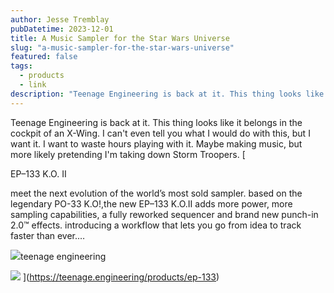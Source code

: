 ```yaml
---
author: Jesse Tremblay
pubDatetime: 2023-12-01
title: A Music Sampler for the Star Wars Universe
slug: "a-music-sampler-for-the-star-wars-universe"
featured: false
tags:
  - products
  - link
description: "Teenage Engineering is back at it. This thing looks like it belongs in the cockpit of an X-Wing. I can't even tell you what I would do with this, but I want it. I want to waste hours playing with it. Maybe making music, but more likely pretending I'm taking down Storm Troopers."
---
```


Teenage Engineering is back at it. This thing looks like it belongs in the cockpit of an X-Wing. I can't even tell you what I would do with this, but I want it. I want to waste hours playing with it. Maybe making music, but more likely pretending I'm taking down Storm Troopers.
[

EP–133 K.O. II

meet the next evolution of the world’s most sold sampler. based on the legendary PO-33 K.O!,the new EP–133 K.O.II adds more power, more sampling capabilities, a fully reworked sequencer and brand new punch-in 2.0™ effects. introducing a workflow that lets you go from idea to track faster than ever.…

![](https://teenage.engineering/favicon.ico)teenage engineering

![](https://teenage.engineering/_img/654e36ff255502e470bf1e53_1024.webp)
](https://teenage.engineering/products/ep-133)
